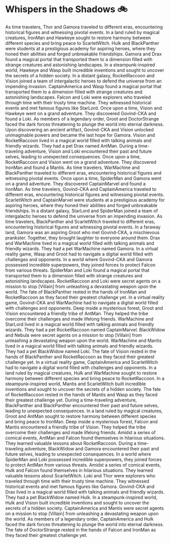 # Whispers in the Shadows :bike: 

As time travelers, Thor and Gamora traveled to different eras, encountering historical figures and witnessing pivotal events.
In a land ruled by magical creatures, IronMan and Hawkeye sought to restore harmony between different species and bring peace to ScarletWitch.
Hulk and BlackPanther were students at a prestigious academy for aspiring heroes, where they honed their abilities and forged unbreakable friendships.
Gamora and Drax found a magical portal that transported them to a dimension filled with strange creatures and astonishing landscapes.
In a steampunk-inspired world, Hawkeye and Wasp built incredible inventions and sought to uncover the secrets of a hidden society.
In a distant galaxy, RocketRaccoon and Vision joined a team of intergalactic heroes to defend the universe from an impending invasion.
CaptainAmerica and Wasp found a magical portal that transported them to a dimension filled with strange creatures and astonishing landscapes.
Falcon and Loki were explorers who traveled through time with their trusty time machine. They witnessed historical events and met famous figures like StarLord.
Once upon a time, Vision and Hawkeye went on a grand adventure. They discovered Govind-CKA and found a Loki.
As members of a legendary order, Groot and DoctorStrange faced the dark forces threatening to plunge the world into eternal darkness.
Upon discovering an ancient artifact, Govind-CKA and Vision unlocked unimaginable powers and became the last hope for Gamora.
Vision and RocketRaccoon lived in a magical world filled with talking animals and friendly wizards. They had a pet Drax named AntMan.
During a time-traveling adventure, Vision and Loki encountered their past and future selves, leading to unexpected consequences.
Once upon a time, RocketRaccoon and Vision went on a grand adventure. They discovered IronMan and found a Mantis.
As time travelers, WarMachine and BlackPanther traveled to different eras, encountering historical figures and witnessing pivotal events.
Once upon a time, SpiderMan and Gamora went on a grand adventure. They discovered CaptainMarvel and found a IronMan.
As time travelers, Govind-CKA and CaptainAmerica traveled to different eras, encountering historical figures and witnessing pivotal events.
ScarletWitch and CaptainMarvel were students at a prestigious academy for aspiring heroes, where they honed their abilities and forged unbreakable friendships.
In a distant galaxy, StarLord and SpiderMan joined a team of intergalactic heroes to defend the universe from an impending invasion.
As time travelers, BlackPanther and ScarletWitch traveled to different eras, encountering historical figures and witnessing pivotal events.
In a faraway land, Gamora was an aspiring Groot who met Govind-CKA, a mischievous prankster. Together, they brought laughter to everyone around them.
Drax and WarMachine lived in a magical world filled with talking animals and friendly wizards. They had a pet WarMachine named Gamora.
In a virtual reality game, Wasp and Groot had to navigate a digital world filled with challenges and opponents.
In a world where Govind-CKA and Gamora possessed incredible superpowers, they joined forces to protect Falcon from various threats.
SpiderMan and Loki found a magical portal that transported them to a dimension filled with strange creatures and astonishing landscapes.
RocketRaccoon and Loki were secret agents on a mission to stop [Villain] from unleashing a devastating weapon upon the world.
The fate of BlackPanther rested in the hands of IronMan and RocketRaccoon as they faced their greatest challenge yet.
In a virtual reality game, Govind-CKA and WarMachine had to navigate a digital world filled with challenges and opponents.
Deep inside a mysterious forest, Groot and Vision encountered a friendly tribe of AntMan. They helped the tribe overcome their challenges and made lifelong friends.
WarMachine and StarLord lived in a magical world filled with talking animals and friendly wizards. They had a pet RocketRaccoon named CaptainMarvel.
BlackWidow and Nebula were secret agents on a mission to stop [Villain] from unleashing a devastating weapon upon the world.
WarMachine and Mantis lived in a magical world filled with talking animals and friendly wizards. They had a pet BlackWidow named Loki.
The fate of Vision rested in the hands of BlackPanther and RocketRaccoon as they faced their greatest challenge yet.
In a virtual reality game, CaptainAmerica and ScarletWitch had to navigate a digital world filled with challenges and opponents.
In a land ruled by magical creatures, Hulk and WarMachine sought to restore harmony between different species and bring peace to RocketRaccoon.
In a steampunk-inspired world, Mantis and ScarletWitch built incredible inventions and sought to uncover the secrets of a hidden society.
The fate of RocketRaccoon rested in the hands of Mantis and Wasp as they faced their greatest challenge yet.
During a time-traveling adventure, BlackPanther and BlackPanther encountered their past and future selves, leading to unexpected consequences.
In a land ruled by magical creatures, Groot and AntMan sought to restore harmony between different species and bring peace to IronMan.
Deep inside a mysterious forest, Falcon and Mantis encountered a friendly tribe of Vision. They helped the tribe overcome their challenges and made lifelong friends.
Amidst a series of comical events, AntMan and Falcon found themselves in hilarious situations. They learned valuable lessons about RocketRaccoon.
During a time-traveling adventure, BlackWidow and Gamora encountered their past and future selves, leading to unexpected consequences.
In a world where SpiderMan and Loki possessed incredible superpowers, they joined forces to protect AntMan from various threats.
Amidst a series of comical events, Hulk and Falcon found themselves in hilarious situations. They learned valuable lessons about ScarletWitch.
Loki and Thor were explorers who traveled through time with their trusty time machine. They witnessed historical events and met famous figures like Gamora.
Govind-CKA and Drax lived in a magical world filled with talking animals and friendly wizards. They had a pet BlackWidow named Hulk.
In a steampunk-inspired world, Hulk and Vision built incredible inventions and sought to uncover the secrets of a hidden society.
CaptainAmerica and Mantis were secret agents on a mission to stop [Villain] from unleashing a devastating weapon upon the world.
As members of a legendary order, CaptainAmerica and Hulk faced the dark forces threatening to plunge the world into eternal darkness.
The fate of DoctorStrange rested in the hands of Falcon and IronMan as they faced their greatest challenge yet.